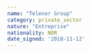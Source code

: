 ```yaml
---
name: "Telenor Group"
category: private_sector
nature: "Entreprise"
nationality: NOR
date_signed: '2018-11-12'
---
```

    